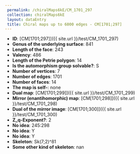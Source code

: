 ```yaml
--- 
 permalink: /chiralMaps6kE/CM_1701_297 
 collection: chiralMaps6kE
 layout: dataEntry
 title: Chiral maps up to 6000 edges - CM[1701;297]
---
```


- **ID**: [CM[1701;297]]({{ site.url }}/test/CM_1701_297)
- **Genus of the underlying surface**: 841
- **Length of the face**: 243
- **Valency**: 486
- **Length of the Petrie polygon**: 14
- **Is the automorphism group solvable?**: S
- **Number of vertices**: 7
- **Number of edges**: 1701
- **Number of faces**: 14
- **The map is self-**: none
- **Dual map**: [CM[1701;299]]({{ site.url }}/test/CM_1701_299)
- **Mirror (enantihomorphic) map**: [CM[1701;298]]({{ site.url }}/test/CM_1701_298)
- **Dual of the mirror image**: [CM[1701;300]]({{ site.url }}/test/CM_1701_300)
- **Z_q-Exponent?**: 2
- **No idea**:  245:298
- **No idea**: Y
- **No idea**: Y
- **Skeleton**: Sk(7;2)^81
- **Some other kind of skeleton**: nan
